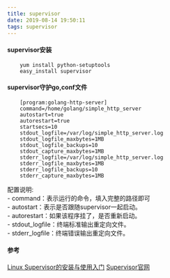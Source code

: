 ```yaml
---
title: supervisor
date: 2019-08-14 19:50:11
tags: supervisor
---
```

#### supervisor安装
```
    yum install python-setuptools  
    easy_install supervisor 
```
<!--more-->
#### supervisor守护go,conf文件
```
    [program:golang-http-server]
    command=/home/golang/simple_http_server
    autostart=true
    autorestart=true
    startsecs=10
    stdout_logfile=/var/log/simple_http_server.log
    stdout_logfile_maxbytes=1MB
    stdout_logfile_backups=10
    stdout_capture_maxbytes=1MB
    stderr_logfile=/var/log/simple_http_server.log
    stderr_logfile_maxbytes=1MB
    stderr_logfile_backups=10
    stderr_capture_maxbytes=1MB
```
配置说明:  
    - command：表示运行的命令，填入完整的路径即可  
    - autostart：表示是否跟随supervisor一起启动。  
    - autorestart：如果该程序挂了，是否重新启动。   
    - stdout_logfile：终端标准输出重定向文件。  
    - stderr_logfile：终端错误输出重定向文件。
#### 参考
[Linux Supervisor的安装与使用入门](https://www.cnblogs.com/Hai--D/p/5820718.html)
[Supervisor官网](http://supervisord.org/index.html)

